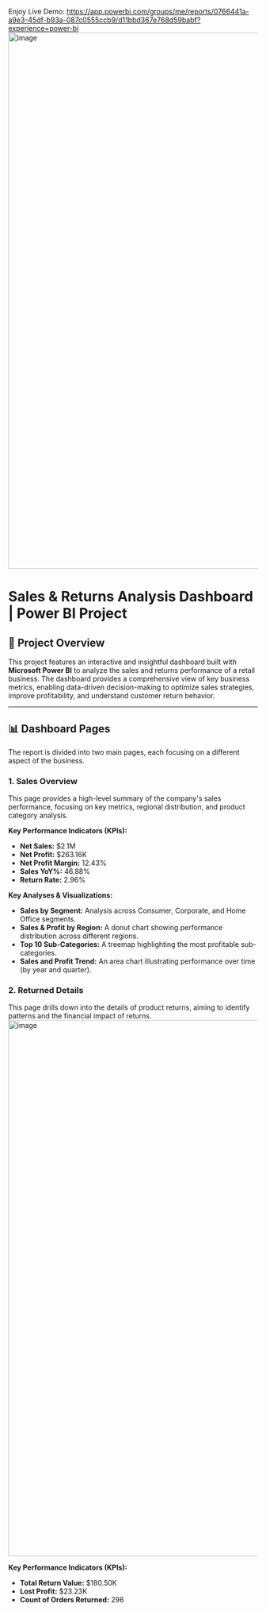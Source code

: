 Enjoy Live Demo: https://app.powerbi.com/groups/me/reports/0766441a-a9e3-45df-b93a-087c0555ccb9/d11bbd367e768d59babf?experience=power-bi 
<img width="1920" height="1080" alt="image" src="https://github.com/user-attachments/assets/be952bf9-0fa0-4b5b-a08d-cbdebd023f73" />
# Sales & Returns Analysis Dashboard | Power BI Project

## 📑 Project Overview

This project features an interactive and insightful dashboard built with **Microsoft Power BI** to analyze the sales and returns performance of a retail business. The dashboard provides a comprehensive view of key business metrics, enabling data-driven decision-making to optimize sales strategies, improve profitability, and understand customer return behavior.

---

## 📊 Dashboard Pages

The report is divided into two main pages, each focusing on a different aspect of the business.

### 1. Sales Overview

This page provides a high-level summary of the company's sales performance, focusing on key metrics, regional distribution, and product category analysis.

**Key Performance Indicators (KPIs):**
* **Net Sales:** $2.1M
* **Net Profit:** $263.16K
* **Net Profit Margin:** 12.43%
* **Sales YoY%:** 46.88%
* **Return Rate:** 2.96%

**Key Analyses & Visualizations:**
* **Sales by Segment:** Analysis across Consumer, Corporate, and Home Office segments.
* **Sales & Profit by Region:** A donut chart showing performance distribution across different regions.
* **Top 10 Sub-Categories:** A treemap highlighting the most profitable sub-categories.
* **Sales and Profit Trend:** An area chart illustrating performance over time (by year and quarter).

### 2. Returned Details

This page drills down into the details of product returns, aiming to identify patterns and the financial impact of returns.
<img width="1920" height="1080" alt="image" src="https://github.com/user-attachments/assets/aefce421-41f3-4746-beca-32ed09043333" />

**Key Performance Indicators (KPIs):**
* **Total Return Value:** $180.50K
* **Lost Profit:** $23.23K
* **Count of Orders Returned:** 296
  
